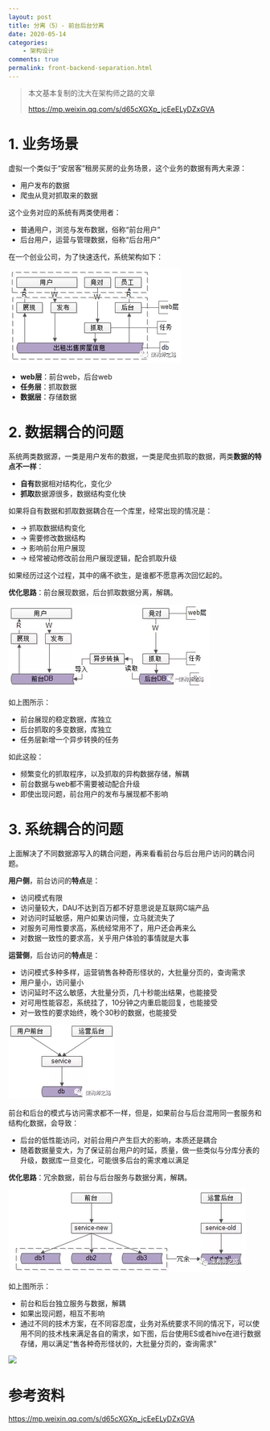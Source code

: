 ```yaml
---
layout: post
title: 分离（5）- 前台后台分离
date: 2020-05-14
categories:
    - 架构设计
comments: true
permalink: front-backend-separation.html
---
```


> 本文基本复制的沈大在架构师之路的文章
>
> https://mp.weixin.qq.com/s/d65cXGXp_jcEeELyDZxGVA

# 1. 业务场景

虚拟一个类似于“安居客”租房买房的业务场景，这个业务的数据有两大来源：

- 用户发布的数据
- 爬虫从竞对抓取来的数据 

这个业务对应的系统有两类使用者：

- 普通用户，浏览与发布数据，俗称“前台用户”
- 后台用户，运营与管理数据，俗称“后台用户”

在一个创业公司，为了快速迭代，系统架构如下：

![](/assets/images/posts/front-backend-separation/front-backend-separation-1.png)

- **web层**：前台web，后台web
- **任务层**：抓取数据
- **数据层**：存储数据

# 2. 数据耦合的问题

系统两类数据源，一类是用户发布的数据，一类是爬虫抓取的数据，两类**数据的特点不一样**：

- **自有**数据相对结构化，变化少
- **抓取**数据源很多，数据结构变化快

 如果将自有数据和抓取数据耦合在一个库里，经常出现的情况是：

- -> 抓取数据结构变化
- -> 需要修改数据结构
- -> 影响前台用户展现
- -> 经常被动修改前台用户展现逻辑，配合抓取升级

如果经历过这个过程，其中的痛不欲生，是谁都不愿意再次回忆起的。

**优化思路**：前台展现数据，后台抓取数据分离，解耦。

![](/assets/images/posts/front-backend-separation/front-backend-separation-2.png)

如上图所示：

- 前台展现的稳定数据，库独立
- 后台抓取的多变数据，库独立
- 任务层新增一个异步转换的任务

如此这般：

- 频繁变化的抓取程序，以及抓取的异构数据存储，解耦
- 前台数据与web都不需要被动配合升级
- 即使出现问题，前台用户的发布与展现都不影响

# 3. 系统耦合的问题

上面解决了不同数据源写入的耦合问题，再来看看前台与后台用户访问的耦合问题。

 **用户侧**，前台访问的**特点**是：

- 访问模式有限
- 访问量较大，DAU不达到百万都不好意思说是互联网C端产品
- 对访问时延敏感，用户如果访问慢，立马就流失了
- 对服务可用性要求高，系统经常用不了，用户还会再来么
- 对数据一致性的要求高，关乎用户体验的事情就是大事

 **运营侧**，后台访问的**特点**是：

- 访问模式多种多样，运营销售各种奇形怪状的，大批量分页的，查询需求
- 用户量小，访问量小
- 访问延时不这么敏感，大批量分页，几十秒能出结果，也能接受
- 对可用性能容忍，系统挂了，10分钟之内重启能回复，也能接受
- 对一致性的要求始终，晚个30秒的数据，也能接受

![](/assets/images/posts/front-backend-separation/front-backend-separation-3.png)

前台和后台的模式与访问需求都不一样，但是，如果前台与后台混用同一套服务和结构化数据，会导致：

- 后台的低性能访问，对前台用户产生巨大的影响，本质还是耦合
- 随着数据量变大，为了保证前台用户的时延，质量，做一些类似与分库分表的升级，数据库一旦变化，可能很多后台的需求难以满足

**优化思路**：冗余数据，前台与后台服务与数据分离，解耦。

![](/assets/images/posts/front-backend-separation/front-backend-separation-4.png)

如上图所示：

- 前台和后台独立服务与数据，解耦
- 如果出现问题，相互不影响
- 通过不同的技术方案，在不同容忍度，业务对系统要求不同的情况下，可以使用不同的技术栈来满足各自的需求，如下图，后台使用ES或者hive在进行数据存储，用以满足“售各种奇形怪状的，大批量分页的，查询需求”

![](/assets/images/posts/front-backend-separation/front-backend-separation-5.png)

# 参考资料

https://mp.weixin.qq.com/s/d65cXGXp_jcEeELyDZxGVA

